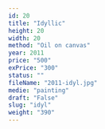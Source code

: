 ```yaml
---
id: 20
title: "Idyllic"
height: 20
width: 20
method: "Oil on canvas"
year: 2011
price: "500"
exPrice: "300"
status: ""
fileName: "2011-idyl.jpg"
medie: "painting"
draft: "False"
slug: "idyl"
weight: "390"
---
```

